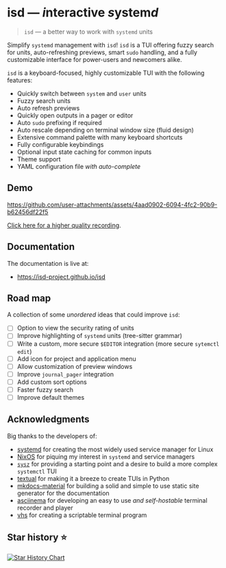 # isd — *i*nteractive *s*ystem*d*

<!-- --8<-- [start:tagline] -->
> `isd` — a better way to work with `systemd` units

Simplify `systemd` management with `isd`!
`isd` is a TUI offering fuzzy search for units, auto-refreshing previews,
smart `sudo` handling, and a fully customizable interface
for power-users and newcomers alike.
<!-- --8<-- [end:tagline] -->

<!-- --8<-- [start:features] -->
`isd` is a keyboard-focused, highly customizable TUI with the following features:

- Quickly switch between `system` and `user` units
- Fuzzy search units
- Auto refresh previews
- Quickly open outputs in a pager or editor
- Auto `sudo` prefixing if required
- Auto rescale depending on terminal window size (fluid design)
- Extensive command palette with many keyboard shortcuts
- Fully configurable keybindings
- Optional input state caching for common inputs
- Theme support
- YAML configuration file _with auto-complete_
<!-- --8<-- [end:features] -->

## Demo

https://github.com/user-attachments/assets/4aad0902-6094-4fc2-90b9-b62456df22f5

[Click here for a higher quality recording](https://isd-project.github.io/isd/#working-with-isd).

## Documentation

The documentation is live at:

- <https://isd-project.github.io/isd>

## Road map

<!-- --8<-- [start:roadmap] -->
A collection of some _unordered_ ideas that could improve `isd`:

- [ ] Option to view the security rating of units
- [ ] Improve highlighting of `systemd` units (tree-sitter grammar)
- [ ] Write a custom, more secure `$EDITOR` integration (more secure `sytemctl edit`)
- [ ] Add icon for project and application menu
- [ ] Allow customization of preview windows
- [ ] Improve `journal_pager` integration
- [ ] Add custom sort options
- [ ] Faster fuzzy search
- [ ] Improve default themes
<!-- --8<-- [end:roadmap] -->


## Acknowledgments

<!-- --8<-- [start:acknowledgments] -->
Big thanks to the developers of:

- [systemd](https://systemd.io/) for creating the most widely used service manager for Linux
- [NixOS](https://nixos.org/) for piquing my interest in `systemd` and service managers
- [`sysz`](https://github.com/joehillen/sysz) for providing a starting point and a desire to build a more complex `systemctl` TUI
- [textual](https://textual.textualize.io/) for making it a breeze to create TUIs in Python
- [mkdocs-material](https://squidfunk.github.io/mkdocs-material/) for building a solid and simple to use static site generator for the documentation
- [asciinema](https://docs.asciinema.org/) for developing an easy to use _and self-hostable_ terminal recorder and player
- [vhs](https://github.com/charmbracelet/vhs) for creating a scriptable terminal program
<!-- --8<-- [end:acknowledgments] -->



## Star history ⭐
[![Star History Chart](https://api.star-history.com/svg?repos=isd-project/isd&type=Date)](https://star-history.com/#isd-project/isd&Date)
